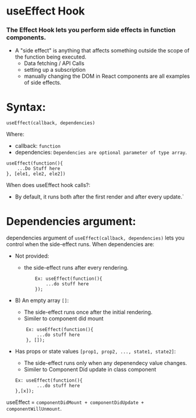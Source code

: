 # useEffect Hook
### The Effect Hook lets you perform side effects in function components.
* A "side effect" is anything that affects something outside the scope of the function being executed.
  * Data fetching / API Calls
  * setting up a subscription
  * manually changing the DOM in React components are all examples of side effects.


# Syntax:
`useEffect(callback, dependencies)`

Where: 
* callback: `function`
* dependencies: `Dependencies are optional parameter of type array`. 
```
useEffect(function(){
    ...Do Stuff here
}, [ele1, ele2, ele2])
```

When does useEffect hook calls?:
* By default, it runs both after the first render and after every update.`
  
# Dependencies argument:
dependencies argument of `useEffect(callback, dependencies)` lets you control when the side-effect runs. When dependencies are:

* Not provided: 
  - the side-effect runs after every rendering.
    ```
        Ex: useEffect(function(){
            ...do stuff here
        });
    ```
* B) An empty array `[]`: 
        
    - The side-effect runs once after the initial rendering. 
    - Similer to component did mount

    ```        
        Ex: useEffect(function(){
            ...do stuff here
        }, []);
    ```
    
* Has props or state values `[prop1, prop2, ..., state1, state2]`:
        
    - The side-effect runs only when any depenendecy value changes.
    - Similer to Component Did update in class component
    
    ```
    Ex: useEffect(function(){
            ...do stuff here
    },[x]);
    ```

useEffect = `componentDidMount + componentDidUpdate + componentWillUnmount`.

